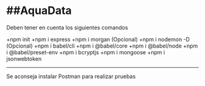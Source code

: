 ##AquaData
============================

Deben tener en cuenta los siguientes comandos 

+npm init
+npm i express
+npm i morgan (Opcional)
+npm i nodemon -D (Opcional)
+npm i babel/cli
+npm i @babel/core
+npm i @babel/node
+npm i @babel/preset-env
+npm i bcryptjs
+npm i mongoose
+npm i jsonwebtoken

----------------------------------------------

Se aconseja instalar Postman para realizar pruebas
